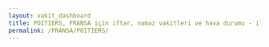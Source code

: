 ```yaml
---
layout: vakit_dashboard
title: POITIERS, FRANSA için iftar, namaz vakitleri ve hava durumu - ilçe/eyalet seç
permalink: /FRANSA/POITIERS/
---
```


<script type="text/javascript">
  var GLOBAL_COUNTRY = 'FRANSA';
  var GLOBAL_CITY = 'POITIERS';
  var GLOBAL_STATE = '';
  var lat = 72;
  var lon = 21;
</script>
